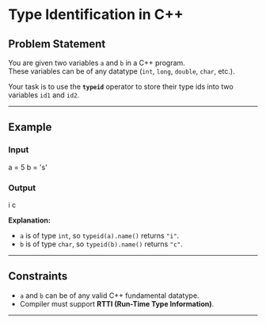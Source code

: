 # Type Identification in C++

## Problem Statement
You are given two variables `a` and `b` in a C++ program.  
These variables can be of any datatype (`int`, `long`, `double`, `char`, etc.).  

Your task is to use the **`typeid`** operator to store their type ids into two variables `id1` and `id2`.

---

## Example

### Input

a = 5
b = 's'


### Output

i c


**Explanation:**  
- `a` is of type `int`, so `typeid(a).name()` returns `"i"`.  
- `b` is of type `char`, so `typeid(b).name()` returns `"c"`.  

---

## Constraints
- `a` and `b` can be of any valid C++ fundamental datatype.
- Compiler must support **RTTI (Run-Time Type Information)**.

---
